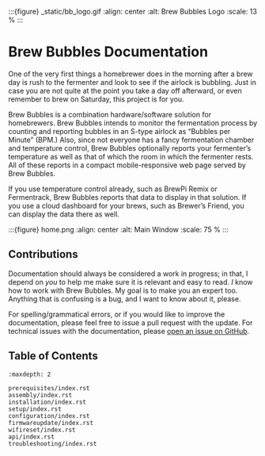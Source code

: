 :::{figure} _static/bb_logo.gif
:align: center
:alt: Brew Bubbles Logo
:scale: 13 %
:::

# Brew Bubbles Documentation

One of the very first things a homebrewer does in the morning after a brew day is rush to the fermenter and look to see if the airlock is bubbling. Just in case you are not quite at the point you take a day off afterward, or even remember to brew on Saturday, this project is for you.

Brew Bubbles is a combination hardware/software solution for homebrewers. Brew Bubbles intends to monitor the fermentation process by counting and reporting bubbles in an S-type airlock as “Bubbles per Minute” (BPM.) Also, since not everyone has a fancy fermentation chamber and temperature control, Brew Bubbles optionally reports your fermenter’s temperature as well as that of which the room in which the fermenter rests. All of these reports in a compact mobile-responsive web page served by Brew Bubbles.

If you use temperature control already, such as BrewPi Remix or Fermentrack, Brew Bubbles reports that data to display in that solution. If you use a cloud dashboard for your brews, such as Brewer’s Friend, you can display the data there as well.

:::{figure} home.png
:align: center
:alt: Main Window
:scale: 75 %
:::

## Contributions

Documentation should always be considered a work in progress; in that, I depend on *you* to help me make sure it is relevant and easy to read.  *I* know how to work with Brew Bubbles.  My goal is to make you an expert too.  Anything that is confusing is a bug, and I want to know about it, please.

For spelling/grammatical errors, or if you would like to improve the documentation, please feel free to issue a pull request with the update.  For technical issues with the documentation, please  [open an issue on GitHub].

## Table of Contents

```{toctree}
:maxdepth: 2

prerequisites/index.rst
assembly/index.rst
installation/index.rst
setup/index.rst
configuration/index.rst
firmwareupdate/index.rst
wifireset/index.rst
api/index.rst
troubleshooting/index.rst
```

[brewpi remix]: https://www.brewpiremix.com
[fermentrack]: https://www.fermentrack.com
[open an issue on github]: https://github.com/lbussy/brew-bubbles/issues
